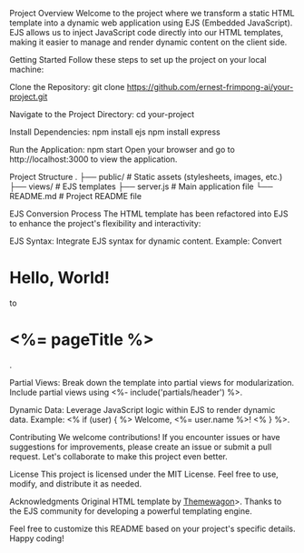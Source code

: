 Project Overview
Welcome to the project where we transform a static HTML template into a dynamic web application using EJS (Embedded JavaScript). EJS allows us to inject JavaScript code directly into our HTML templates, making it easier to manage and render dynamic content on the client side.

Getting Started
Follow these steps to set up the project on your local machine:

Clone the Repository:
git clone https://github.com/ernest-frimpong-ai/your-project.git


Navigate to the Project Directory:
cd your-project


Install Dependencies:
npm install ejs
npm install express


Run the Application:
npm start
Open your browser and go to http://localhost:3000 to view the application.



Project Structure
.
├── public/                 # Static assets (stylesheets, images, etc.)
├── views/                  # EJS templates
├── server.js               # Main application file
└── README.md               # Project README file


EJS Conversion Process
The HTML template has been refactored into EJS to enhance the project's flexibility and interactivity:

EJS Syntax:
    Integrate EJS syntax for dynamic content.
    Example: Convert <h1>Hello, World!</h1> to <h1><%= pageTitle %></h1>.


Partial Views:
    Break down the template into partial views for modularization.
    Include partial views using <%- include('partials/header') %>.


Dynamic Data:
    Leverage JavaScript logic within EJS to render dynamic data.
    Example: <% if (user) { %> Welcome, <%= user.name %>! <% } %>.



Contributing
We welcome contributions! If you encounter issues or have suggestions for improvements, please create an issue or submit a pull request. Let's collaborate to make this project even better.


License
This project is licensed under the MIT License. Feel free to use, modify, and distribute it as needed.


Acknowledgments
    Original HTML template by <a href="https://themewagon.com/themes/free-html5-ecommerce-website-template/">Themewagon</a>>.
    Thanks to the EJS community for developing a powerful templating engine.


Feel free to customize this README based on your project's specific details. Happy coding!
